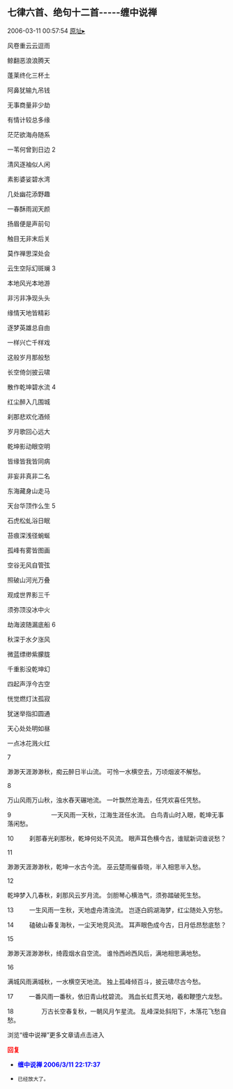 ## 七律六首、绝句十二首-----缠中说禅
2006-03-11 00:57:54
[原址▸](http://www.fxgan.com/chan_time/2006_01_06/128.htm)


风卷重云云逗雨

鲸翻恶浪浪腾天

蓬莱终化三杯土

阿鼻犹输九吊钱

无事商量非少劫

有情计较总多缘

茫茫欲海舟随系

一苇何曾到日边 2

清风逐袖似人闲

素影婆娑碧水湾

几处幽花添野趣

一春酥雨润天颜

扬眉便是声前句

触目无非末后关

莫作禅思深处会

云生空际幻斑斓 3

本地风光本地游

非污非净现头头

缘情天地皆精彩

逐梦英雄总自由

一样兴亡千样戏

这般岁月那般愁

长空倚剑披云啸

散作乾坤碧水流 4

红尘醉入几围城

刹那悲欢化酒倾

岁月歌回心远大

乾坤影动眼空明

皆缘皆我皆同病

非妄非真非二名

东海藏身山走马

天台华顶作么生 5

石虎松虬浴日眠

苔痕深浅径蜿蜒

孤峰有雾皆图画

空谷无风自管弦

照破山河光万叠

观成世界影三千

须弥顶没冰中火

劫海波随漏底船 6

秋深于水夕涨风

微蓝缥缈紫朦胧

千重影没乾坤幻

四起声浮今古空

恍觉燃灯汰孤寂

犹迷举指扣圆通

天心处处明如昼

一点冰花溅火红

7

渺渺天涯渺渺秋，痴云醉日半山流。 可怜一水横空去，万顷烟波不解愁。

8

万山风雨万山秋，浊水舂天碾地流。 一叶飘然沧海去，任凭欢喜任凭愁。

9 　　　　　　 一天风雨一天秋，江海生涯任水流。 白鸟青山时入眼，乾坤无事落闲愁。

10 　　 刹那春光刹那秋，乾坤何处不风流。 眼声耳色横今古，谁赋新词谁说愁？

11

渺渺天涯渺渺秋，乾坤一水古今流。 巫云楚雨催昏晓，半入相思半入愁。

12

乾坤梦入几春秋，刹那风云岁月流。 剑胆琴心横浩气，须弥踏破死生愁。

13 　　 一生风雨一生秋，天地虚舟清浊流。 岂逐白鸥湖海梦，红尘随处入穷愁。

14 　　 磕破山春复海秋，一尘天地竞风流。 耳声眼色成今古，日月低昂愁底愁？

15

渺渺天涯渺渺秋，绮霞烟水自空流。 谁怜西岭西风后，满地相思满地愁。

16

满城风雨满城秋，一水横空天地流。 独上孤峰倾百斗，披云啸尽古今愁。

17 　　 一番风雨一番秋，依旧青山枕碧流。 溅血长虹贯天地，羲和鞭堕六龙愁。

18 　　　　 万古长空春复秋，一朝风月乍星流。 乱峰深处斜阳下，木落花飞愁自愁。

浏览“缠中说禅”更多文章请点击进入




**<font color='red'>回复</font>**


- **<font color='blue'>缠中说禅 2006/3/11 22:17:37</font>**
- ```
  已经放大了。
  ```
